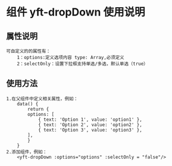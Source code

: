 # 组件 yft-dropDown 使用说明

## 属性说明
    可自定义的的属性有：
        1：options:定义选项内容 type: Array,必须定义
        2：selectOnly：设置下拉框支持单选/多选，默认单选（true）
## 使用方法
    1.在父组件中定义相关属性，例如：
        data() {
            return {
            options: [
                { text: 'Option 1', value: 'option1' },
                { text: 'Option 2', value: 'option2' },
                { text: 'Option 3', value: 'option3' },
            ],
            }
        }
    2.添加组件，例如：
        <yft-dropDown :options="options" :selectOnly = "false"/>